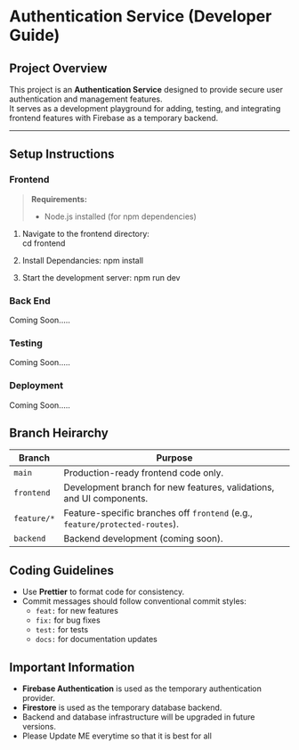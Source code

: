 # Authentication Service (Developer Guide)

## Project Overview

This project is an **Authentication Service** designed to provide secure user authentication and management features.  
It serves as a development playground for adding, testing, and integrating frontend features with Firebase as a temporary backend.


---

## Setup Instructions

### Frontend

> **Requirements:**  
> - Node.js installed (for npm dependencies)

1. Navigate to the frontend directory:  
   cd frontend

2. Install Dependancies:
    npm install

3. Start the development server:
    npm run dev

### Back End
Coming Soon.....

### Testing 
Coming Soon.....

### Deployment
Coming Soon.....

## Branch Heirarchy
| Branch      | Purpose                                                                      |
| ----------- | ---------------------------------------------------------------------------- |
| `main`      | Production-ready frontend code only.                                         |
| `frontend`  | Development branch for new features, validations, and UI components.         |
| `feature/*` | Feature-specific branches off `frontend` (e.g., `feature/protected-routes`). |
| `backend`   | Backend development (coming soon).                                           |




## Coding Guidelines

- Use **Prettier** to format code for consistency.
- Commit messages should follow conventional commit styles:
  - `feat:` for new features
  - `fix:` for bug fixes
  - `test:` for tests
  - `docs:` for documentation updates



## Important Information

- **Firebase Authentication** is used as the temporary authentication provider.
- **Firestore** is used as the temporary database backend.
- Backend and database infrastructure will be upgraded in future versions.
- Please Update ME everytime so that it is best for all